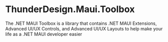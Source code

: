 # ThunderDesign.Maui.Toolbox
The .NET MAUI Toolbox is a library that contains .NET MAUI Extensions, Advanced UI/UX Controls, and Advanced UI/UX Layouts to help make your life as a .NET MAUI developer easier
